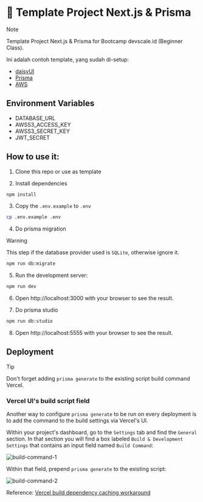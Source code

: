 # 📐 Template Project Next.js & Prisma

> [!NOTE]
> Template Project Next.js & Prisma for Bootcamp devscale.id (Beginner Class).

Ini adalah contoh template, yang sudah di-setup:

- [daisyUI](https://daisyui.com/)
- [Prisma](https://prisma.io/)
- [AWS](https://aws.amazon.com/)

## Environment Variables

- DATABASE_URL
- AWSS3_ACCESS_KEY
- AWSS3_SECRET_KEY
- JWT_SECRET

## How to use it:

1. Clone this repo or use as template

2. Install dependencies

```bash
npm install
```

3. Copy the `.env.example` to `.env`

```bash
cp .env.example .env
```

4. Do prisma migration

> [!WARNING]
> This step if the database provider used is `SQLite`, otherwise ignore it.

```bash
npm run db:migrate
```

5. Run the development server:

```bash
npm run dev
```

6. Open http://localhost:3000 with your browser to see the result.

7. Do prisma studio

```bash
npm run db:studio
```

8. Open http://localhost:5555 with your browser to see the result.

## Deployment

> [!TIP]
> Don't forget adding `prisma generate` to the existing script build command Vercel.

### Vercel UI's build script field

Another way to configure `prisma generate` to be run on every deployment is to add the command to the build settings via Vercel's UI.

Within your project's dashboard, go to the `Settings` tab and find the `General` section. In that section you will find a box labeled `Build & Development Settings` that contains an input field named `Build Command`:

![build-command-1](https://www.prisma.io/docs/static/030b77f3b6321d3991b6efcb0fd01c76/cae0a/vercel-ui-build-command.png)

Within that field, prepend `prisma generate` to the existing script:

![build-command-2](https://www.prisma.io/docs/static/b4c1e8914ffea0cb3f46d974dd68300e/cae0a/vercel-ui-build-command-filled.png)

Reference: [Vercel build dependency caching workaround](https://www.prisma.io/docs/orm/more/help-and-troubleshooting/help-articles/vercel-caching-issue)
